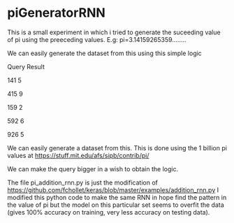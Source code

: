 # piGeneratorRNN

This is a small experiment in which i tried to generate the suceeding value of pi using the preeceding values.
E.g: pi=3.14159265359........

We can easily generate the dataset from this using this simple logic


Query     Result

141       5

415       9

159       2

592       6

926       5

We can easily generate a dataset from this.
This is done using the 1 billion pi values at https://stuff.mit.edu/afs/sipb/contrib/pi/

We can make the query bigger in a wish to obtain the logic.


The file pi_addition_rnn.py is just the modification of https://github.com/fchollet/keras/blob/master/examples/addition_rnn.py
I modified this python code to make the same RNN in hope find the pattern in the value of pi but the model on this particular set seems to overfit the data (gives 100% accuracy on training, very less accuracy on testing data).
